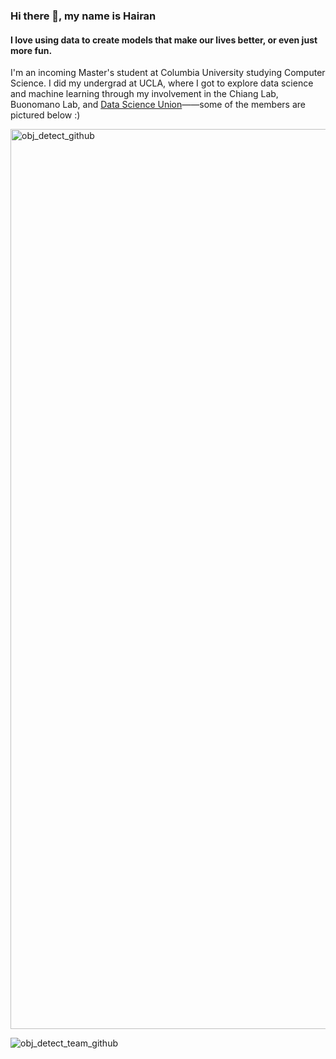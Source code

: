 ### Hi there 👋, my name is Hairan
#### I love using data to create models that make our lives better, or even just more fun. 

I'm an incoming Master's student at Columbia University studying Computer Science. I did my undergrad at UCLA, where I got to explore data science and machine learning through my involvement in the Chiang Lab, Buonomano Lab, and [Data Science Union](https://datascienceunion.com/)——some of the members are pictured below :) 

<img width="1440" alt="obj_detect_github" src="https://github.com/user-attachments/assets/c77f8819-c165-4321-a272-96d5163f0f19">

![obj_detect_team_github](https://github.com/user-attachments/assets/857b37f7-022a-411c-8764-4fcf7aff4236)





